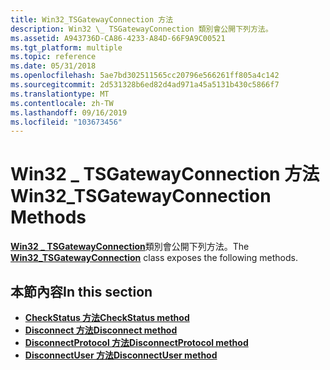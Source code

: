 ```yaml
---
title: Win32_TSGatewayConnection 方法
description: Win32 \_ TSGatewayConnection 類別會公開下列方法。
ms.assetid: A943736D-CA86-4233-A84D-66F9A9C00521
ms.tgt_platform: multiple
ms.topic: reference
ms.date: 05/31/2018
ms.openlocfilehash: 5ae7bd302511565cc20796e566261ff805a4c142
ms.sourcegitcommit: 2d531328b6ed82d4ad971a45a5131b430c5866f7
ms.translationtype: MT
ms.contentlocale: zh-TW
ms.lasthandoff: 09/16/2019
ms.locfileid: "103673456"
---
```

# <a name="win32_tsgatewayconnection-methods"></a><span data-ttu-id="bb7cd-103">Win32 \_ TSGatewayConnection 方法</span><span class="sxs-lookup"><span data-stu-id="bb7cd-103">Win32\_TSGatewayConnection Methods</span></span>

<span data-ttu-id="bb7cd-104">[**Win32 \_ TSGatewayConnection**](win32-tsgatewayconnection.md)類別會公開下列方法。</span><span class="sxs-lookup"><span data-stu-id="bb7cd-104">The [**Win32\_TSGatewayConnection**](win32-tsgatewayconnection.md) class exposes the following methods.</span></span>

## <a name="in-this-section"></a><span data-ttu-id="bb7cd-105">本節內容</span><span class="sxs-lookup"><span data-stu-id="bb7cd-105">In this section</span></span>

-   [<span data-ttu-id="bb7cd-106">**CheckStatus 方法**</span><span class="sxs-lookup"><span data-stu-id="bb7cd-106">**CheckStatus method**</span></span>](checkstatus-win32-tsgatewayconnection.md)
-   [<span data-ttu-id="bb7cd-107">**Disconnect 方法**</span><span class="sxs-lookup"><span data-stu-id="bb7cd-107">**Disconnect method**</span></span>](disconnect-win32-tsgatewayconnection.md)
-   [<span data-ttu-id="bb7cd-108">**DisconnectProtocol 方法**</span><span class="sxs-lookup"><span data-stu-id="bb7cd-108">**DisconnectProtocol method**</span></span>](disconnectprotocol-win32-tsgatewayconnection.md)
-   [<span data-ttu-id="bb7cd-109">**DisconnectUser 方法**</span><span class="sxs-lookup"><span data-stu-id="bb7cd-109">**DisconnectUser method**</span></span>](disconnectuser-win32-tsgatewayconnection.md)

 

 




